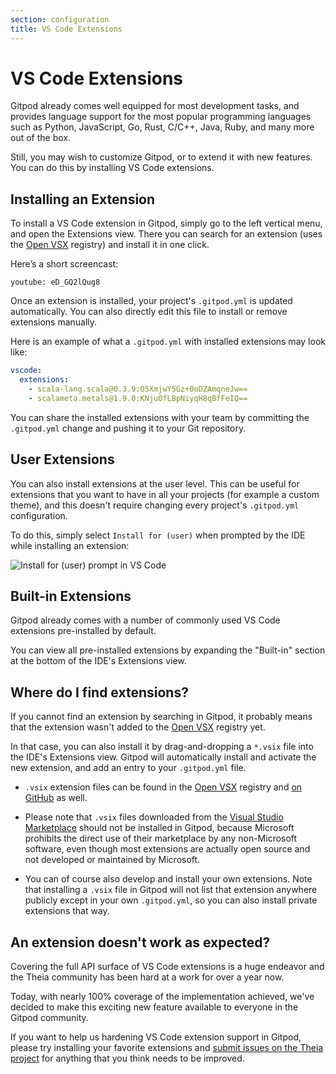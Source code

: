 ```yaml
---
section: configuration
title: VS Code Extensions
---
```


<script context="module">
  export const prerender = true;
</script>

# VS Code Extensions

Gitpod already comes well equipped for most development tasks, and provides language support for the most popular programming languages such as Python, JavaScript, Go, Rust, C/C++, Java, Ruby, and many more out of the box.

Still, you may wish to customize Gitpod, or to extend it with new features. You can do this by installing VS Code extensions.

## Installing an Extension

To install a VS Code extension in Gitpod, simply go to the left vertical menu, and open the Extensions view. There you can search for an extension (uses the [Open VSX](https://open-vsx.org/) registry) and install it in one click.

Here’s a short screencast:

`youtube: eD_GQ2lQug8`

Once an extension is installed, your project's `.gitpod.yml` is updated automatically. You can also directly edit this file to install or remove extensions manually.

Here is an example of what a `.gitpod.yml` with installed extensions may look like:

```yml
vscode:
  extensions:
    - scala-lang.scala@0.3.9:O5XmjwY5Gz+0oDZAmqneJw==
    - scalameta.metals@1.9.0:KNju0fLBpNiyqH8qBfFeIQ==
```

You can share the installed extensions with your team by committing the `.gitpod.yml` change and pushing it to your Git repository.

## User Extensions

You can also install extensions at the user level. This can be useful for extensions that you want to have in all your projects (for example a custom theme), and this doesn't require changing every project's `.gitpod.yml` configuration.

To do this, simply select `Install for (user)` when prompted by the IDE while installing an extension:

![Install for (user) prompt in VS Code](../../../static/images/docs/install-extension-for-user.png)

## Built-in Extensions

Gitpod already comes with a number of commonly used VS Code extensions pre-installed by default.

You can view all pre-installed extensions by expanding the "Built-in" section at the bottom of the IDE's Extensions view.

## Where do I find extensions?

If you cannot find an extension by searching in Gitpod, it probably means that the extension wasn't added to the [Open VSX](https://open-vsx.org/) registry yet.

In that case, you can also install it by drag-and-dropping a `*.vsix` file into the IDE's Extensions view. Gitpod will automatically install and activate the new extension, and add an entry to your `.gitpod.yml` file.

- `.vsix` extension files can be found in the [Open VSX](https://open-vsx.org/) registry and [on GitHub](https://github.com/prettier/prettier-vscode/releases) as well.

- Please note that `.vsix` files downloaded from the [Visual Studio Marketplace](https://marketplace.visualstudio.com/vscode) should not be installed in Gitpod, because Microsoft prohibits the direct use of their marketplace by any non-Microsoft software, even though most extensions are actually open source and not developed or maintained by Microsoft.

- You can of course also develop and install your own extensions. Note that installing a `.vsix` file in Gitpod will not list that extension anywhere publicly except in your own `.gitpod.yml`, so you can also install private extensions that way.

## An extension doesn't work as expected?

Covering the full API surface of VS Code extensions is a huge endeavor and the Theia community has been hard at a work for over a year now.

Today, with nearly 100% coverage of the implementation achieved, we've decided to make this exciting new feature available to everyone in the Gitpod community.

If you want to help us hardening VS Code extension support in Gitpod, please try installing your favorite extensions and [submit issues on the Theia project](https://github.com/theia-ide/theia/issues/new) for anything that you think needs to be improved.
